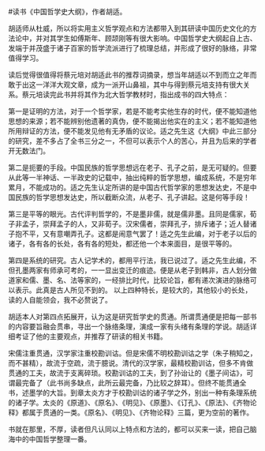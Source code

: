 \#读书《中国哲学史大纲》，作者胡适。

胡适师从杜威，所以将实用主义哲学观点和方法都带入到其研读中国历史文化的方法论中，并对其学生如傅斯年、顾颉刚等有很大影响。中国哲学史大纲起自上古、发端于并茂盛于诸子百家的哲学流派进行了梳理总结，并形成了很好的脉络，非常值得学习。

读后觉得很值得将蔡元培对胡适此书的推荐词摘录，想当年胡适以不到而立之年而敢于出这一洋洋大观文章，成为一派开山鼻祖，其中与得到蔡元培支持有很大关系。蔡元培读完此书并将其作为北大哲学教材时，指出成书的四大特点：

第一是证明的方法，对于一个哲学家，若是不能考实他生存的时代，便不能知道他思想的来源；若不能辨别他遗著的真伪，便不能揭出他实在的主义；若不能知道他所用辩证的方法，便不能发见他有无矛盾的议论。适之先生这《大纲》中此三部分的研究，差不多占了全书三分之一，不但可以表示个人的苦心，并且为后来的学者开无数法门。

第二是扼要的手段。中国民族的哲学思想远在老子、孔子之前，是无可疑的。但要从此等一半神话、一半政史的记载中，抽出纯粹的哲学思想，编成系统，不是穷年累月，不能成功的。适之先生认定所讲的是中国古代哲学家的思想发达史，不是中国民族的哲学思想发达史，所以截断众流，从老子、孔子讲起。这是何等手段！ 

第三是平等的眼光。古代评判哲学的，不是墨非儒，就是儒非墨。且同是儒家，荀子非孟子，崇拜孟子的人，又非荀子。汉宋儒者，崇拜孔子，排斥诸子；近人替诸子抱不平，又有意嘲弄孔子。这都是闹意气罢了！适之先生此编，对于老子以后的诸子，各有各的长处，各有各的短处，都还他一个本来面目，是很平等的。 

第四是系统的研究。古人记学术的，都用平行法，我已说过了。适之先生此编，不但孔墨两家有师承可考的，一一显出变迁的痕迹。便是从老子到韩非，古人划分做道家和儒、墨、名、法等家的，一经排比时代，比较论旨，都有递次演进的脉络可以表示。此真是古人所见不到的。 以上四种特长，是较大的，其他较小的长处，读的人自能领会，我不必赘说了。

胡适本人对第四点拓展开，认为这是研究哲学史的贯通。所谓贯通便是把每一部书的内容要旨融会贯串，寻出一个脉络条理，演成一家有头绪有条理的学说。胡适详细考证了他的主要观点，并推荐了研读的相关书籍。

宋儒注重贯通，汉学家注重校勘训诂。但是宋儒不明校勘训诂之学（朱子稍知之，而不甚精），故流于空疏，流于臆说。清代的汉学家，最精校勘训诂，但多不肯做贯通的工夫，故流于支离碎琐。校勘训诂的工夫，到了孙诒让的《墨子间诂》，可谓最完备了（此书尚多缺点，此所云最完备，乃比较之辞耳）。但终不能贯通全书，述墨学的大旨。到章太炎方才于校勘训诂的诸子学之外，别出一种有条理系统的诸子学。太炎的《原道》、《原名》、《明见》、《原墨》、《订孔》、《原法》、《齐物论释》都属于贯通的一类。《原名》、《明见》、《齐物论释》三篇，更为空前的著作。

书就在那里，不厚，读者但凡认同以上特点和方法的，都可以买来一读，把自己脑海中的中国哲学整理一番。